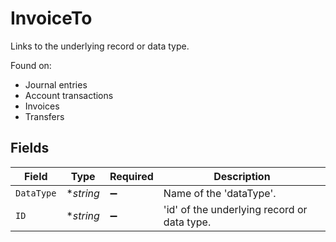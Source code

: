 # InvoiceTo

Links to the underlying record or data type.

Found on:

- Journal entries
- Account transactions
- Invoices
- Transfers


## Fields

| Field                                       | Type                                        | Required                                    | Description                                 |
| ------------------------------------------- | ------------------------------------------- | ------------------------------------------- | ------------------------------------------- |
| `DataType`                                  | **string*                                   | :heavy_minus_sign:                          | Name of the 'dataType'.                     |
| `ID`                                        | **string*                                   | :heavy_minus_sign:                          | 'id' of the underlying record or data type. |